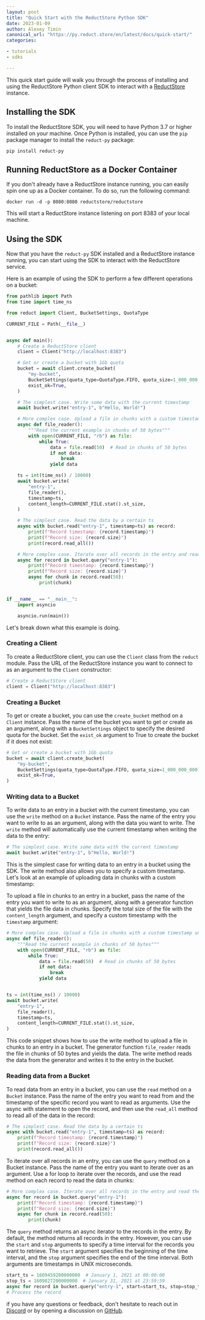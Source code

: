 ```yaml
---
layout: post
title: "Quick Start with the ReductStore Python SDK"
date: 2023-01-09
author: Alexey Timin
canonical_url: "https://py.reduct.store/en/latest/docs/quick-start/"
categories:

- tutorials
- sdks

---
```


This quick start guide will walk you through the process of installing and using the ReductStore Python client SDK to
interact with a [ReductStore](https://github.com/reductstore/reductstore) instance.

## Installing the SDK

To install the ReductStore SDK, you will need to have Python 3.7 or higher installed on your machine. Once Python is
installed, you can use the `pip` package manager to install the `reduct-py` package:

```
pip install reduct-py
```

<!--more-->

## Running ReductStore as a Docker Container

If you don't already have a ReductStore instance running, you can easily spin one up as a Docker container. To do so,
run the following command:

```
docker run -d -p 8080:8080 reductstore/reductstore
```

This will start a ReductStore instance listening on port 8383 of your local machine.

## Using the SDK

Now that you have the `reduct-py` SDK installed and a ReductStore instance running, you can start using the SDK to
interact with the ReductStore service.

Here is an example of using the SDK to perform a few different operations on a bucket:

```python
from pathlib import Path
from time import time_ns

from reduct import Client, BucketSettings, QuotaType

CURRENT_FILE = Path(__file__)


async def main():
    # Create a ReductStore client
    client = Client("http://localhost:8383")

    # Get or create a bucket with 1Gb quota
    bucket = await client.create_bucket(
        "my-bucket",
        BucketSettings(quota_type=QuotaType.FIFO, quota_size=1_000_000_000),
        exist_ok=True,
    )

    # The simplest case. Write some data with the current timestamp
    await bucket.write("entry-1", b"Hello, World!")

    # More complex case. Upload a file in chunks with a custom timestamp unix timestamp in milliseconds
    async def file_reader():
        """Read the current example in chunks of 50 bytes"""
        with open(CURRENT_FILE, "rb") as file:
            while True:
                data = file.read(50)  # Read in chunks of 50 bytes
                if not data:
                    break
                yield data

    ts = int(time_ns() / 10000)
    await bucket.write(
        "entry-1",
        file_reader(),
        timestamp=ts,
        content_length=CURRENT_FILE.stat().st_size,
    )

    # The simplest case. Read the data by a certain ts
    async with bucket.read("entry-1", timestamp=ts) as record:
        print(f"Record timestamp: {record.timestamp}")
        print(f"Record size: {record.size}")
        print(record.read_all())

    # More complex case. Iterate over all records in the entry and read them in chunks
    async for record in bucket.query("entry-1"):
        print(f"Record timestamp: {record.timestamp}")
        print(f"Record size: {record.size}")
        async for chunk in record.read(50):
            print(chunk)


if __name__ == "__main__":
    import asyncio

    asyncio.run(main())
```

Let's break down what this example is doing.

### Creating a Client

To create a ReductStore client, you can use the `Client` class from the `reduct` module. Pass the URL of the ReductStore
instance you want to connect to as an argument to the `Client` constructor:

```python
# Create a ReductStore client
client = Client("http://localhost:8383")
```

### Creating a Bucket

To get or create a bucket, you can use the `create_bucket` method on a `Client` instance. Pass the name of the bucket
you
want to get or create as an argument, along with a `BucketSettings` object to specify the desired quota for the bucket.
Set the `exist_ok` argument to True to create the bucket if it does not exist:

```python
# Get or create a bucket with 1Gb quota
bucket = await client.create_bucket(
    "my-bucket",
    BucketSettings(quota_type=QuotaType.FIFO, quota_size=1_000_000_000),
    exist_ok=True,
)
```

### Writing data to a Bucket

To write data to an entry in a bucket with the current timestamp, you can use the `write` method on a `Bucket` instance.
Pass the name of the entry you want to write to as an argument, along with the data you want to write. The `write`
method
will automatically use the current timestamp when writing the data to the entry:

```python
# The simplest case. Write some data with the current timestamp
await bucket.write("entry-1", b"Hello, World!")
```

This is the simplest case for writing data to an entry in a bucket using the SDK. The write method also allows
you to specify a custom timestamp. Let's look at an example of uploading data in chunks with a custom timestamp:

To upload a file in chunks to an entry in a bucket, pass the name of
the entry you want to write to as an argument, along with a generator function that yields the file data in chunks.
Specify the total size of the file with the `content_length` argument, and specify a custom timestamp with
the `timestamp`
argument:

```python 
# More complex case. Upload a file in chunks with a custom timestamp unix timestamp in milliseconds
async def file_reader():
    """Read the current example in chunks of 50 bytes"""
    with open(CURRENT_FILE, "rb") as file:
        while True:
            data = file.read(50)  # Read in chunks of 50 bytes
            if not data:
                break
            yield data


ts = int(time_ns() / 10000)
await bucket.write(
    "entry-1",
    file_reader(),
    timestamp=ts,
    content_length=CURRENT_FILE.stat().st_size,
)
```

This code snippet shows how to use the write method to upload a file in chunks to an entry in a bucket. The generator
function `file_reader` reads the file in chunks of 50 bytes and yields the data. The write method reads the data from
the
generator and writes it to the entry in the bucket.

### Reading data from a Bucket

To read data from an entry in a bucket, you can use the `read` method on a `Bucket` instance. Pass the name of the entry
you
want to read from and the timestamp of the specific record you want to read as arguments. Use the async with statement
to open the record, and then use the `read_all` method to read all of the data in the record:

```python
# The simplest case. Read the data by a certain ts
async with bucket.read("entry-1", timestamp=ts) as record:
    print(f"Record timestamp: {record.timestamp}")
    print(f"Record size: {record.size}")
    print(record.read_all())
```

To iterate over all records in an entry, you can use the `query` method on a Bucket instance. Pass the name of the entry
you want to iterate over as an argument. Use a for loop to iterate over the records, and use the read method on each
record to read the data in chunks:

```python
# More complex case. Iterate over all records in the entry and read them in chunks
async for record in bucket.query("entry-1"):
    print(f"Record timestamp: {record.timestamp}")
    print(f"Record size: {record.size}")
    async for chunk in record.read(50):
        print(chunk)
```

The `query` method returns an async iterator to the records in the entry. By default, the method returns all records
in the entry. However, you can use the `start` and `stop` arguments to specify a time interval for the records you want to
retrieve. The `start` argument specifies the beginning of the time interval, and the `stop` argument specifies the end of
the time interval. Both arguments are timestamps in UNIX microseconds.

```python
start_ts = 1609459200000000  # January 1, 2021 at 00:00:00
stop_ts = 1609827200000000  # January 31, 2021 at 23:59:59
async for record in bucket.query("entry-1", start=start_ts, stop=stop_ts):
# Process the record
```

if you have any questions or feedback, don't hesitate to reach out in [Discord](https://discord.gg/8wPtPGJYsn)
or by opening a discussion on [GitHub](https://github.com/reductstore/reductstore/discussions).